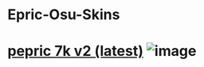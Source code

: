 # Epric-Osu-Skins
# [pepric 7k v2 (latest)](https://drive.google.com/file/d/1m3tvNGnHYwDk-h4eqLEypbhLsgiIDycz/view?usp=drive_link) ![image](https://cdn.discordapp.com/attachments/1209935446843334727/1250073988449828974/screenshot042.png?ex=66699da0&is=66684c20&hm=134b1223ff5b24164ff3bff0e0b77c4132eb9cd6bc2cf579ec192d1f962132ba&)
